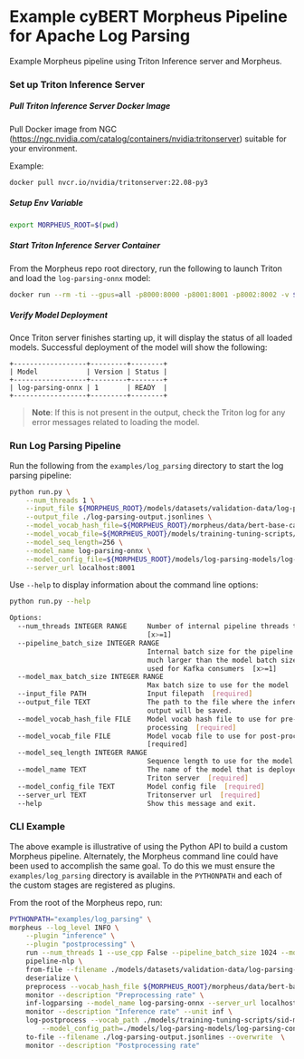 <!--
# Copyright (c) 2021-2023, NVIDIA CORPORATION.
#
# Licensed under the Apache License, Version 2.0 (the "License");
# you may not use this file except in compliance with the License.
# You may obtain a copy of the License at
#
#     http://www.apache.org/licenses/LICENSE-2.0
#
# Unless required by applicable law or agreed to in writing, software
# distributed under the License is distributed on an "AS IS" BASIS,
# WITHOUT WARRANTIES OR CONDITIONS OF ANY KIND, either express or implied.
# See the License for the specific language governing permissions and
# limitations under the License.
-->

# Example cyBERT Morpheus Pipeline for Apache Log Parsing

Example Morpheus pipeline using Triton Inference server and Morpheus.

### Set up Triton Inference Server

##### Pull Triton Inference Server Docker Image
Pull Docker image from NGC (https://ngc.nvidia.com/catalog/containers/nvidia:tritonserver) suitable for your environment.

Example:

```bash
docker pull nvcr.io/nvidia/tritonserver:22.08-py3
```

##### Setup Env Variable
```bash
export MORPHEUS_ROOT=$(pwd)
```

##### Start Triton Inference Server Container
From the Morpheus repo root directory, run the following to launch Triton and load the `log-parsing-onnx` model:

```bash
docker run --rm -ti --gpus=all -p8000:8000 -p8001:8001 -p8002:8002 -v $PWD/models:/models nvcr.io/nvidia/tritonserver:22.08-py3 tritonserver --model-repository=/models/triton-model-repo --exit-on-error=false --model-control-mode=explicit --load-model log-parsing-onnx
```

##### Verify Model Deployment
Once Triton server finishes starting up, it will display the status of all loaded models. Successful deployment of the model will show the following:

```
+------------------+---------+--------+
| Model            | Version | Status |
+------------------+---------+--------+
| log-parsing-onnx | 1       | READY  |
+------------------+---------+--------+
```

> **Note**: If this is not present in the output, check the Triton log for any error messages related to loading the model.

### Run Log Parsing Pipeline

Run the following from the `examples/log_parsing` directory to start the log parsing pipeline:

```bash
python run.py \
    --num_threads 1 \
    --input_file ${MORPHEUS_ROOT}/models/datasets/validation-data/log-parsing-validation-data-input.csv \
    --output_file ./log-parsing-output.jsonlines \
    --model_vocab_hash_file=${MORPHEUS_ROOT}/morpheus/data/bert-base-cased-hash.txt \
    --model_vocab_file=${MORPHEUS_ROOT}/models/training-tuning-scripts/sid-models/resources/bert-base-cased-vocab.txt \
    --model_seq_length=256 \
    --model_name log-parsing-onnx \
    --model_config_file=${MORPHEUS_ROOT}/models/log-parsing-models/log-parsing-config-20220418.json \
    --server_url localhost:8001
```

Use `--help` to display information about the command line options:

```bash
python run.py --help

Options:
  --num_threads INTEGER RANGE     Number of internal pipeline threads to use
                                  [x>=1]
  --pipeline_batch_size INTEGER RANGE
                                  Internal batch size for the pipeline. Can be
                                  much larger than the model batch size. Also
                                  used for Kafka consumers  [x>=1]
  --model_max_batch_size INTEGER RANGE
                                  Max batch size to use for the model  [x>=1]
  --input_file PATH               Input filepath  [required]
  --output_file TEXT              The path to the file where the inference
                                  output will be saved.
  --model_vocab_hash_file FILE    Model vocab hash file to use for pre-
                                  processing  [required]
  --model_vocab_file FILE         Model vocab file to use for post-processing
                                  [required]
  --model_seq_length INTEGER RANGE
                                  Sequence length to use for the model  [x>=1]
  --model_name TEXT               The name of the model that is deployed on
                                  Triton server  [required]
  --model_config_file TEXT        Model config file  [required]
  --server_url TEXT               Tritonserver url  [required]
  --help                          Show this message and exit.
```

### CLI Example
The above example is illustrative of using the Python API to build a custom Morpheus pipeline. Alternately, the Morpheus command line could have been used to accomplish the same goal. To do this we must ensure the `examples/log_parsing` directory is available in the `PYTHONPATH` and each of the custom stages are registered as plugins.

From the root of the Morpheus repo, run:
```bash
PYTHONPATH="examples/log_parsing" \
morpheus --log_level INFO \
	--plugin "inference" \
	--plugin "postprocessing" \
	run --num_threads 1 --use_cpp False --pipeline_batch_size 1024 --model_max_batch_size 32  \
	pipeline-nlp \
	from-file --filename ./models/datasets/validation-data/log-parsing-validation-data-input.csv  \
	deserialize \
	preprocess --vocab_hash_file ${MORPHEUS_ROOT}/morpheus/data/bert-base-cased-hash.txt --stride 64 --column=raw \
	monitor --description "Preprocessing rate" \
	inf-logparsing --model_name log-parsing-onnx --server_url localhost:8001 --force_convert_inputs=True \
	monitor --description "Inference rate" --unit inf \
	log-postprocess --vocab_path ./models/training-tuning-scripts/sid-models/resources/bert-base-cased-vocab.txt \
		--model_config_path=./models/log-parsing-models/log-parsing-config-20220418.json \
	to-file --filename ./log-parsing-output.jsonlines --overwrite  \
	monitor --description "Postprocessing rate"
```
